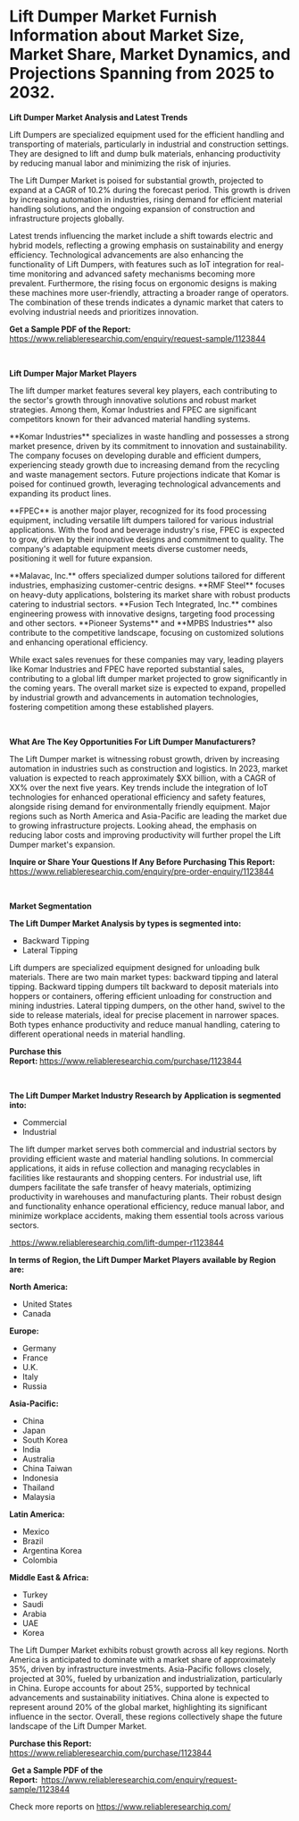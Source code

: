 <p><h1>Lift Dumper Market Furnish Information about Market Size, Market Share, Market Dynamics, and Projections Spanning from 2025 to 2032.</h1></p><p><strong>Lift Dumper Market Analysis and Latest Trends</strong></p>
<p><p>Lift Dumpers are specialized equipment used for the efficient handling and transporting of materials, particularly in industrial and construction settings. They are designed to lift and dump bulk materials, enhancing productivity by reducing manual labor and minimizing the risk of injuries.</p><p>The Lift Dumper Market is poised for substantial growth, projected to expand at a CAGR of 10.2% during the forecast period. This growth is driven by increasing automation in industries, rising demand for efficient material handling solutions, and the ongoing expansion of construction and infrastructure projects globally. </p><p>Latest trends influencing the market include a shift towards electric and hybrid models, reflecting a growing emphasis on sustainability and energy efficiency. Technological advancements are also enhancing the functionality of Lift Dumpers, with features such as IoT integration for real-time monitoring and advanced safety mechanisms becoming more prevalent. Furthermore, the rising focus on ergonomic designs is making these machines more user-friendly, attracting a broader range of operators. The combination of these trends indicates a dynamic market that caters to evolving industrial needs and prioritizes innovation.</p></p>
<p><strong>Get a Sample PDF of the Report:&nbsp;</strong> <a href="https://www.reliableresearchiq.com/enquiry/request-sample/1123844?utm_campaign=2212&utm_medium=2&utm_source=Github&utm_content=ia&utm_term=09042025&utm_id=lift-dumper">https://www.reliableresearchiq.com/enquiry/request-sample/1123844</a></p>
<p>&nbsp;</p>
<p><strong>Lift Dumper Major Market Players</strong></p>
<p><p>The lift dumper market features several key players, each contributing to the sector's growth through innovative solutions and robust market strategies. Among them, Komar Industries and FPEC are significant competitors known for their advanced material handling systems. </p><p>**Komar Industries** specializes in waste handling and possesses a strong market presence, driven by its commitment to innovation and sustainability. The company focuses on developing durable and efficient dumpers, experiencing steady growth due to increasing demand from the recycling and waste management sectors. Future projections indicate that Komar is poised for continued growth, leveraging technological advancements and expanding its product lines.</p><p>**FPEC** is another major player, recognized for its food processing equipment, including versatile lift dumpers tailored for various industrial applications. With the food and beverage industry's rise, FPEC is expected to grow, driven by their innovative designs and commitment to quality. The company's adaptable equipment meets diverse customer needs, positioning it well for future expansion.</p><p>**Malavac, Inc.** offers specialized dumper solutions tailored for different industries, emphasizing customer-centric designs. **RMF Steel** focuses on heavy-duty applications, bolstering its market share with robust products catering to industrial sectors. **Fusion Tech Integrated, Inc.** combines engineering prowess with innovative designs, targeting food processing and other sectors. **Pioneer Systems** and **MPBS Industries** also contribute to the competitive landscape, focusing on customized solutions and enhancing operational efficiency.</p><p>While exact sales revenues for these companies may vary, leading players like Komar Industries and FPEC have reported substantial sales, contributing to a global lift dumper market projected to grow significantly in the coming years. The overall market size is expected to expand, propelled by industrial growth and advancements in automation technologies, fostering competition among these established players.</p></p>
<p>&nbsp;</p>
<p><strong>What Are The Key Opportunities For Lift Dumper Manufacturers?</strong></p>
<p><p>The Lift Dumper market is witnessing robust growth, driven by increasing automation in industries such as construction and logistics. In 2023, market valuation is expected to reach approximately $XX billion, with a CAGR of XX% over the next five years. Key trends include the integration of IoT technologies for enhanced operational efficiency and safety features, alongside rising demand for environmentally friendly equipment. Major regions such as North America and Asia-Pacific are leading the market due to growing infrastructure projects. Looking ahead, the emphasis on reducing labor costs and improving productivity will further propel the Lift Dumper market's expansion.</p></p>
<p><strong>Inquire or Share Your Questions If Any Before Purchasing This Report:</strong> <a href="https://www.reliableresearchiq.com/enquiry/pre-order-enquiry/1123844?utm_campaign=2212&utm_medium=2&utm_source=Github&utm_content=ia&utm_term=09042025&utm_id=lift-dumper">https://www.reliableresearchiq.com/enquiry/pre-order-enquiry/1123844</a></p>
<p>&nbsp;</p>
<p><strong>Market Segmentation</strong></p>
<p><strong>The Lift Dumper Market Analysis by types is segmented into:</strong></p>
<p><ul><li>Backward Tipping</li><li>Lateral Tipping</li></ul></p>
<p><p>Lift dumpers are specialized equipment designed for unloading bulk materials. There are two main market types: backward tipping and lateral tipping. Backward tipping dumpers tilt backward to deposit materials into hoppers or containers, offering efficient unloading for construction and mining industries. Lateral tipping dumpers, on the other hand, swivel to the side to release materials, ideal for precise placement in narrower spaces. Both types enhance productivity and reduce manual handling, catering to different operational needs in material handling.</p></p>
<p><strong>Purchase this Report:&nbsp;</strong><a href="https://www.reliableresearchiq.com/purchase/1123844?utm_campaign=2212&utm_medium=2&utm_source=Github&utm_content=ia&utm_term=09042025&utm_id=lift-dumper">https://www.reliableresearchiq.com/purchase/1123844</a></p>
<p>&nbsp;</p>
<p><strong>The Lift Dumper Market Industry Research by Application is segmented into:</strong></p>
<p><ul><li>Commercial</li><li>Industrial</li></ul></p>
<p><p>The lift dumper market serves both commercial and industrial sectors by providing efficient waste and material handling solutions. In commercial applications, it aids in refuse collection and managing recyclables in facilities like restaurants and shopping centers. For industrial use, lift dumpers facilitate the safe transfer of heavy materials, optimizing productivity in warehouses and manufacturing plants. Their robust design and functionality enhance operational efficiency, reduce manual labor, and minimize workplace accidents, making them essential tools across various sectors.</p></p>
<p><a href="https://www.reliableresearchiq.com/lift-dumper-r1123844?utm_campaign=2212&utm_medium=2&utm_source=Github&utm_content=ia&utm_term=09042025&utm_id=lift-dumper">&nbsp;https://www.reliableresearchiq.com/lift-dumper-r1123844</a></p>
<p><strong>In terms of Region, the Lift Dumper Market Players available by Region are:</strong></p>
<p>
    <p> <strong> North America: </strong>
        <ul>
            <li>United States</li>
            <li>Canada</li>
        </ul>
        </p> 
    <p> <strong> Europe: </strong>
        <ul>
            <li>Germany</li>
            <li>France</li>
            <li>U.K.</li>
            <li>Italy</li>
            <li>Russia</li>
        </ul>
        </p> 
    <p> <strong> Asia-Pacific: </strong>
        <ul>
            <li>China</li>
            <li>Japan</li>
            <li>South Korea</li>
            <li>India</li>
            <li>Australia</li>
            <li>China Taiwan</li>
            <li>Indonesia</li>
            <li>Thailand</li>
            <li>Malaysia</li>
        </ul>
        </p> 
    <p> <strong> Latin America: </strong>
        <ul>
            <li>Mexico</li>
            <li>Brazil</li>
            <li>Argentina Korea</li>
            <li>Colombia</li>
        </ul>
        </p> 
    <p> <strong> Middle East & Africa: </strong>
        <ul>
            <li>Turkey</li>
            <li>Saudi</li>
            <li>Arabia</li>
            <li>UAE</li>
            <li>Korea</li>
        </ul>
    </p>
    </p>
<p><p>The Lift Dumper Market exhibits robust growth across all key regions. North America is anticipated to dominate with a market share of approximately 35%, driven by infrastructure investments. Asia-Pacific follows closely, projected at 30%, fueled by urbanization and industrialization, particularly in China. Europe accounts for about 25%, supported by technical advancements and sustainability initiatives. China alone is expected to represent around 20% of the global market, highlighting its significant influence in the sector. Overall, these regions collectively shape the future landscape of the Lift Dumper Market.</p></p>
<p><strong>Purchase this Report: </strong><a href="https://www.reliableresearchiq.com/purchase/1123844?utm_campaign=2212&utm_medium=2&utm_source=Github&utm_content=ia&utm_term=09042025&utm_id=lift-dumper">https://www.reliableresearchiq.com/purchase/1123844</a></p>
<p>&nbsp;<strong>Get a Sample PDF of the Report:&nbsp;&nbsp;</strong><a href="https://www.reliableresearchiq.com/enquiry/request-sample/1123844?utm_campaign=2212&utm_medium=2&utm_source=Github&utm_content=ia&utm_term=09042025&utm_id=lift-dumper">https://www.reliableresearchiq.com/enquiry/request-sample/1123844</a></p>
<p><strong></strong></p>
<p>Check more reports on <a href="https://www.reliableresearchiq.com/?utm_campaign=2212&utm_medium=2&utm_source=Github&utm_content=ia&utm_term=09042025&utm_id=lift-dumper">https://www.reliableresearchiq.com/</a></p>